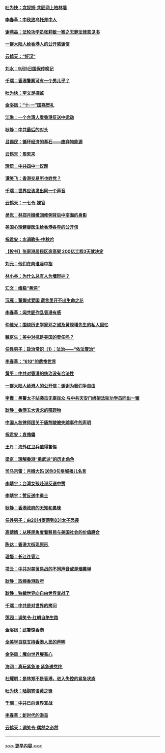 #### [吐为快：念奴娇‧共匪网上柏林墙](../pages/nsc993/n11519122.md?t=09140555) 
#### [李春草：中秋致乌托邦中人](../pages/nsc993/n11518776.md?t=09140555) 
#### [谢燕益：法轮功学员张莉敏一案之无罪法律意见书](../pages/nsc993/n11517600.md?t=09140555) 
#### [一群大陆人给香港人的公开感谢信](../pages/nsc993/n11514797.md?t=09140555) 
#### [云鹤天：“好汉”](../pages/nsc993/n11513536.md?t=09140555) 
#### [刘水：9月5日国保传唤记](../pages/nsc993/n11513460.md?t=09140555) 
#### [千瑞：香港警察可有一个男儿乎？](../pages/nsc993/n11513109.md?t=09140555) 
#### [吐为快：李文足探监](../pages/nsc993/n11509622.md?t=09140555) 
#### [金浴凤：“十‧一”国殇贺礼](../pages/nsc993/n11509593.md?t=09140555) 
#### [江琳：一个台湾人看香港反送中运动](../pages/nsc993/n11509211.md?t=09140555) 
#### [耿静：中共最后的对头](../pages/nsc993/n11508308.md?t=09140555) 
#### [吕锡民：循环经济的基石——废弃物能源](../pages/nsc993/n11508212.md?t=09140555) 
#### [云鹤天：周恩来](../pages/nsc993/n11508055.md?t=09140555) 
#### [理悟：中共四中一议题](../pages/nsc993/n11507782.md?t=09140555) 
#### [谭笑飞：香港交易所也姓党？](../pages/nsc993/n11507753.md?t=09140555) 
#### [千瑞：世界应该发出同一个声音](../pages/nsc993/n11507290.md?t=09140555) 
#### [云鹤天：一七令‧裸官](../pages/nsc993/n11507177.md?t=09140555) 
#### [吴侃：林郑月娥撤回修例背后中南海的身影](../pages/nsc993/n11506876.md?t=09140555) 
#### [美国心理健康医生给香港各界的公开信](../pages/nsc993/n11506809.md?t=09140555) 
#### [祝君安：水调歌头‧中秋吟](../pages/nsc993/n11506758.md?t=09140555) 
#### [【投书】张家港居民区造高架 200亿工程3天就决定](../pages/nsc993/n11506682.md?t=09140555) 
#### [刘元：他们在向谁竖中指](../pages/nsc993/n11505384.md?t=09140555) 
#### [林小谷：为什么总有人为墙辩护？](../pages/nsc993/n11505226.md?t=09140555) 
#### [汇文：维稳“黑洞”](../pages/nsc993/n11504347.md?t=09140555) 
#### [沉雁：董卿式爱国 谎言里开不出生命之花](../pages/nsc993/n11503215.md?t=09140555) 
#### [李春草：闻共匪作乱香港有感](../pages/nsc993/n11503072.md?t=09140555) 
#### [仲维光：围绕历史学家邓之诚及黄现璠先生的私人回忆](../pages/nsc993/n11501330.md?t=09140555) 
#### [魏京生：美中对抗是美国的责任吗？](../pages/nsc993/n11500723.md?t=09140555) 
#### [任性男子：政治常识（1）：法治——“依法管治”](../pages/nsc993/n11500791.md?t=09140555) 
#### [李春草：“610”的悲惨世界](../pages/nsc993/n11501141.md?t=09140555) 
#### [黄平：中共对香港的统治没有合法性](../pages/nsc993/n11499473.md?t=09140555) 
#### [一群大陆人给港人的公开信：谢谢为我们争自由](../pages/nsc993/n11500402.md?t=09140555) 
#### [李霞：黑警太子站袭击无辜民众 与中共天安门绑架法轮功学员同出一辙](../pages/nsc993/n11499805.md?t=09140555) 
#### [耿静：香港五大诉求的障碍物](../pages/nsc993/n11497578.md?t=09140555) 
#### [中国人权律师团关于唐荆陵被失踪事件的声明](../pages/nsc993/n11500014.md?t=09140555) 
#### [祝君安：哀傀儡](../pages/nsc993/n11499776.md?t=09140555) 
#### [王丹：海外红卫兵值得警惕](../pages/nsc993/n11498138.md?t=09140555) 
#### [梁京：理解香港“勇武派”的历史角色](../pages/nsc993/n11498006.md?t=09140555) 
#### [司马京雷：月娥大妈  送你3句皇城根儿名言](../pages/nsc993/n11497885.md?t=09140555) 
#### [李靖宇：台湾女孩赴港反送中赞](../pages/nsc993/n11497721.md?t=09140555) 
#### [李靖宇：赞反送中勇士](../pages/nsc993/n11497452.md?t=09140555) 
#### [耿静：香港政府的无知和愚昧](../pages/nsc993/n11494238.md?t=09140555) 
#### [任姓男子：由2014堕落到831太子恐袭](../pages/nsc993/n11496683.md?t=09140555) 
#### [高婧婧：从移民角度看移民与美国社会的价值磨合](../pages/nsc993/n11495757.md?t=09140555) 
#### [陈达：香港大街现原形 ](../pages/nsc993/n11495441.md?t=09140555) 
#### [理悟：长江连香江](../pages/nsc993/n11495377.md?t=09140555) 
#### [项云：中共对美贸易战的不同声音或是烟幕弹](../pages/nsc993/n11494929.md?t=09140555) 
#### [耿静：取缔香港政府](../pages/nsc993/n11494218.md?t=09140555) 
#### [耿静：独裁世界向自由世界宣战了](../pages/nsc993/n11494190.md?t=09140555) 
#### [千瑞：中共是对世界的拷问](../pages/nsc993/n11493021.md?t=09140555) 
#### [莲园：调笑令‧红朝自绝生路](../pages/nsc993/n11493011.md?t=09140555) 
#### [金浴凤：武警惊香港](../pages/nsc993/n11492994.md?t=09140555) 
#### [全美学自联支持香港人民的声明](../pages/nsc993/n11492630.md?t=09140555) 
#### [金浴凤：魔向世界展畜心](../pages/nsc993/n11492599.md?t=09140555) 
#### [海网：真玩紧急法 紧急送党终 ](../pages/nsc993/n11492535.md?t=09140555) 
#### [杜耀明：是林郑不是香港，进入失控的紧急状态](../pages/nsc993/n11491420.md?t=09140555) 
#### [吐为快：陆胞寄语黄之锋](../pages/nsc993/n11491117.md?t=09140555) 
#### [千瑞：中共已向世界宣战](../pages/nsc993/n11490123.md?t=09140555) 
#### [李春草：新时代的港首](../pages/nsc993/n11489864.md?t=09140555) 
#### [云鹤天：调笑令·偶然之必然](../pages/nsc993/n11489701.md?t=09140555) 

----
#### [ >>> 更早内容 <<< ](../indexes/nsc993-earlier.md)
